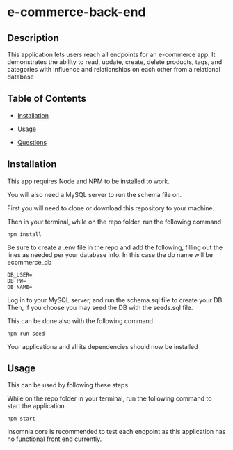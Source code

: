 # e-commerce-back-end

## Description

This application lets users reach all endpoints for an e-commerce app. It demonstrates the ability to read, update, create, delete products, tags, and categories with influence and relationships on each other from a relational database

## Table of Contents


- [Installation](#installation)
  
- [Usage](#usage)
  
- [Questions](#questions)

## Installation

This app requires Node and NPM to be installed to work.

You will also need a MySQL server to run the schema file on.


First you will need to clone or download this repository to your machine.

Then in your terminal, while on the repo folder, run the following command

```
npm install
```

Be sure to create a .env file in the repo and add the following, filling out the lines as needed per your database info.
In this case the db name will be ecommerce_db

```
DB_USER=
DB_PW=
DB_NAME=
```

Log in to your MySQL server, and run the schema.sql file to create your DB.
Then, if you choose you may seed the DB with the seeds.sql file.

This can be done also with the following command
```
npm run seed
```




Your applicationa and all its dependencies should now be installed

## Usage

This can be used by following these steps

While on the repo folder in your terminal, run the following command to start the application

```
npm start
```

Insomnia core is recommended to test each endpoint as this application has no functional front end currently.



